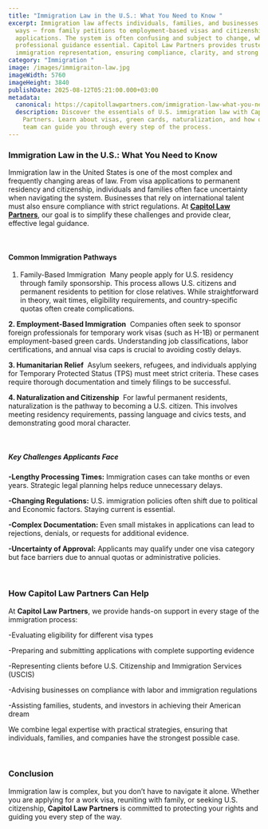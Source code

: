 ```yaml
---
title: "Immigration Law in the U.S.: What You Need to Know "
excerpt: Immigration law affects individuals, families, and businesses in many
  ways — from family petitions to employment-based visas and citizenship
  applications. The system is often confusing and subject to change, which makes
  professional guidance essential. Capitol Law Partners provides trusted
  immigration representation, ensuring compliance, clarity, and strong advocacy.
category: "Immigration "
image: /images/immigraiton-law.jpg
imageWidth: 5760
imageHeight: 3840
publishDate: 2025-08-12T05:21:00.000+03:00
metadata:
  canonical: https://capitollawpartners.com/immigration-law-what-you-need-to-now
  description: Discover the essentials of U.S. immigration law with Capitol Law
    Partners. Learn about visas, green cards, naturalization, and how our legal
    team can guide you through every step of the process.
---
```

### **Immigration Law in the U.S.: What You Need to Know** 

Immigration law in the United States is one of the most complex and frequently changing areas of law. From visa applications to permanent residency and citizenship, individuals and families often face uncertainty when navigating the system. Businesses that rely on international talent must also ensure compliance with strict regulations. At **[Capitol Law Partners](https://capitollawpartners.com/)**, our goal is to simplify these challenges and provide clear, effective legal guidance. 

 

#### **Common Immigration Pathways** 

1. Family-Based Immigration 
 Many people apply for U.S. residency through family sponsorship. This process allows U.S. citizens and permanent residents to petition for close relatives. While straightforward in theory, wait times, eligibility requirements, and country-specific quotas often create complications. 

**2. Employment-Based Immigration** 
 Companies often seek to sponsor foreign professionals for temporary work visas (such as H-1B) or permanent employment-based green cards. Understanding job classifications, labor certifications, and annual visa caps is crucial to avoiding costly delays. 

**3. Humanitarian Relief** 
 Asylum seekers, refugees, and individuals applying for Temporary Protected Status (TPS) must meet strict criteria. These cases require thorough documentation and timely filings to be successful. 

**4. Naturalization and Citizenship** 
 For lawful permanent residents, naturalization is the pathway to becoming a U.S. citizen. This involves meeting residency requirements, passing language and civics tests, and demonstrating good moral character. 

 

##### **Key Challenges Applicants Face** 

**\-Lengthy Processing Times:** Immigration cases can take months or even years. Strategic legal planning helps reduce unnecessary delays. 

**\-Changing Regulations:** U.S. immigration policies often shift due to political and Economic factors. Staying current is essential. 

**\-Complex Documentation:** Even small mistakes in applications can lead to rejections, denials, or requests for additional evidence. 

**\-Uncertainty of Approval:** Applicants may qualify under one visa category but face barriers due to annual quotas or administrative policies. 

 

### **How Capitol Law Partners Can Help** 

At **Capitol Law Partners**, we provide hands-on support in every stage of the immigration process: 

\-Evaluating eligibility for different visa types 

\-Preparing and submitting applications with complete supporting evidence 

\-Representing clients before U.S. Citizenship and Immigration Services (USCIS) 

\-Advising businesses on compliance with labor and immigration regulations 

\-Assisting families, students, and investors in achieving their American dream 

We combine legal expertise with practical strategies, ensuring that individuals, families, and companies have the strongest possible case. 

 

### **Conclusion** 

Immigration law is complex, but you don’t have to navigate it alone. Whether you are applying for a work visa, reuniting with family, or seeking U.S. citizenship, **Capitol Law Partners** is committed to protecting your rights and guiding you every step of the way.
